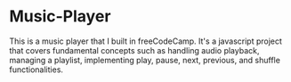 # Music-Player
This is a music player that I built in freeCodeCamp. It's a javascript project that covers fundamental concepts such as handling audio playback, managing a playlist, implementing play, pause, next, previous, and shuffle functionalities.
